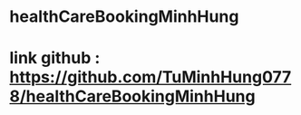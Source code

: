 # healthCareBookingMinhHung
# link github : https://github.com/TuMinhHung0778/healthCareBookingMinhHung
